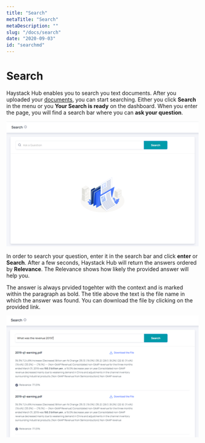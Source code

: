```yaml
---
title: "Search"
metaTitle: "Search"
metaDescription: ""
slug: "/docs/search"
date: "2020-09-03"
id: "searchmd"
---
```


# Search

Haystack Hub enables you to search you text documents. After you uploaded your [documents](/docs_hub/upload_documentsmd), you can start searching. Either you click **Search**  in the menu or you **Your Search is ready** on the dashboard. When you enter the page, you will find a search bar where you can **ask your question**.

![image](../img/HaystackHub_searchempty.png)

In order to search your question, enter it in the search bar and click **enter** or **Search**. After a few seconds, Haystack Hub will return the answers ordered by **Relevance**. The Relevance shows how likely the provided answer will help you. 

The answer is always prvided togehter with the context and is marked within the paragraph as bold. The title above the text is the file name in which the answer was found. You can download the file by clicking on the provided link.

![image](../img/HaystackHub_search_1.png)
